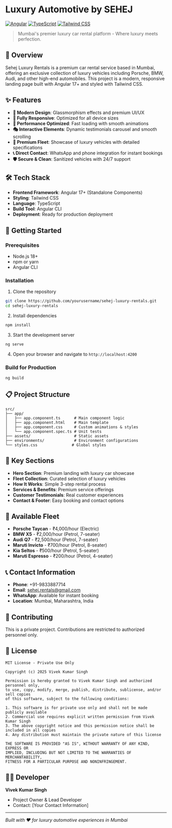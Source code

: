 # Luxury Automotive by SEHEJ

[![Angular](https://img.shields.io/badge/Angular-17+-red.svg)](https://angular.io/)
[![TypeScript](https://img.shields.io/badge/TypeScript-5.0+-blue.svg)](https://www.typescriptlang.org/)
[![Tailwind CSS](https://img.shields.io/badge/Tailwind%20CSS-3.0+-06B6D4.svg)](https://tailwindcss.com/)

> Mumbai's premier luxury car rental platform - Where luxury meets perfection.

## 🚗 Overview

Sehej Luxury Rentals is a premium car rental service based in Mumbai, offering an exclusive collection of luxury vehicles including Porsche, BMW, Audi, and other high-end automobiles. This project is a modern, responsive landing page built with Angular 17+ and styled with Tailwind CSS.

## ✨ Features

- **🎨 Modern Design**: Glassmorphism effects and premium UI/UX
- **📱 Fully Responsive**: Optimized for all device sizes
- **🚀 Performance Optimized**: Fast loading with smooth animations
- **🎭 Interactive Elements**: Dynamic testimonials carousel and smooth scrolling
- **💎 Premium Fleet**: Showcase of luxury vehicles with detailed specifications
- **📞 Direct Contact**: WhatsApp and phone integration for instant bookings
- **🛡️ Secure & Clean**: Sanitized vehicles with 24/7 support

## 🛠️ Tech Stack

- **Frontend Framework**: Angular 17+ (Standalone Components)
- **Styling**: Tailwind CSS
- **Language**: TypeScript
- **Build Tool**: Angular CLI
- **Deployment**: Ready for production deployment

## 🚀 Getting Started

### Prerequisites

- Node.js 18+
- npm or yarn
- Angular CLI

### Installation

1. Clone the repository

```bash
git clone https://github.com/yourusername/sehej-luxury-rentals.git
cd sehej-luxury-rentals
```

2. Install dependencies

```bash
npm install
```

3. Start the development server

```bash
ng serve
```

4. Open your browser and navigate to `http://localhost:4200`

### Build for Production

```bash
ng build
```

## 📋 Project Structure

```
src/
├── app/
│   ├── app.component.ts      # Main component logic
│   ├── app.component.html    # Main template
│   ├── app.component.css     # Custom animations & styles
│   └── app.component.spec.ts # Unit tests
├── assets/                   # Static assets
├── environments/             # Environment configurations
└── styles.css               # Global styles
```

## 🎯 Key Sections

- **Hero Section**: Premium landing with luxury car showcase
- **Fleet Collection**: Curated selection of luxury vehicles
- **How It Works**: Simple 3-step rental process
- **Services & Benefits**: Premium service offerings
- **Customer Testimonials**: Real customer experiences
- **Contact & Footer**: Easy booking and contact options

## 🚗 Available Fleet

- **Porsche Taycan** - ₹4,000/hour (Electric)
- **BMW X5** - ₹2,000/hour (Petrol, 7-seater)
- **Audi Q7** - ₹2,500/hour (Petrol, 7-seater)
- **Maruti Invicto** - ₹700/hour (Petrol, 8-seater)
- **Kia Seltos** - ₹500/hour (Petrol, 5-seater)
- **Maruti Espresso** - ₹200/hour (Petrol, 4-seater)

## 📞 Contact Information

- **Phone**: +91-9833887714
- **Email**: sehej.rentals@gmail.com
- **WhatsApp**: Available for instant booking
- **Location**: Mumbai, Maharashtra, India

## 🤝 Contributing

This is a private project. Contributions are restricted to authorized personnel only.

## 📄 License

```
MIT License - Private Use Only

Copyright (c) 2025 Vivek Kumar Singh

Permission is hereby granted to Vivek Kumar Singh and authorized personnel only,
to use, copy, modify, merge, publish, distribute, sublicense, and/or sell copies
of this software, subject to the following conditions:

1. This software is for private use only and shall not be made publicly available
2. Commercial use requires explicit written permission from Vivek Kumar Singh
3. The above copyright notice and this permission notice shall be included in all copies
4. Any distribution must maintain the private nature of this license

THE SOFTWARE IS PROVIDED "AS IS", WITHOUT WARRANTY OF ANY KIND, EXPRESS OR
IMPLIED, INCLUDING BUT NOT LIMITED TO THE WARRANTIES OF MERCHANTABILITY,
FITNESS FOR A PARTICULAR PURPOSE AND NONINFRINGEMENT.
```

## 👨‍💻 Developer

**Vivek Kumar Singh**

- Project Owner & Lead Developer
- Contact: [Your Contact Information]

---

_Built with ❤️ for luxury automotive experiences in Mumbai_
